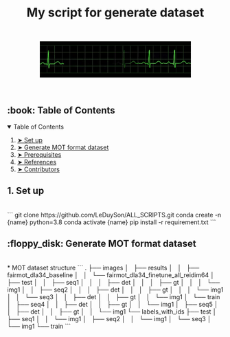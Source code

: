 <h1 align="center"> My script for generate dataset </h1>
</br>
<p align="center"> 
  <img src="images/Signal.gif" alt="Sample signal" width="70%" height="70%">
</p>

<br>

<!-- TABLE OF CONTENTS -->
<h2 id="table-of-contents"> :book: Table of Contents</h2>

<details open="open">
  <summary>Table of Contents</summary>
  <ol>
    <li><a href="Setup"> ➤ Set up</a></li>
    <li><a href="#generate mot format dataset"> ➤ Generate MOT format dataset </a></li>
    <li><a href="#generate reid dataset for torchreid"> ➤ Prerequisites</a></li>
    <li><a href="#references"> ➤ References</a></li>
    <li><a href="#contributors"> ➤ Contributors</a></li>
  </ol>
</details>


<h2> 1. Set up </h2>
<br>
``` 
git clone https://github.com/LeDuySon/ALL_SCRIPTS.git
conda create -n {name} python=3.8
conda activate {name}
pip install -r requirement.txt
```

<h2> :floppy_disk: Generate MOT format dataset </h2>
<br>
* MOT dataset structure
```
.
├── images
│   ├── results
│   │   ├── fairmot_dla34_baseline
│   │   └── fairmot_dla34_finetune_all_reidim64
│   ├── test
│   │   ├── seq1
│   │   │   ├── det
│   │   │   ├── gt
│   │   │   └── img1
│   │   ├── seq2
│   │   │   ├── det
│   │   │   ├── gt
│   │   │   └── img1
│   │   └── seq3
│   │       ├── det
│   │       ├── gt
│   │       └── img1
│   └── train
│       ├── seq4
│       │   ├── det
│       │   ├── gt
│       │   └── img1
│       ├── seq5
│       │   ├── det
│       │   ├── gt
│       │   └── img1
└── labels_with_ids
    ├── test
    │   ├── seq1
    │   │   └── img1
    │   ├── seq2
    │   │   └── img1
    │   └── seq3
    │       └── img1
    └── train
```

   

## 

